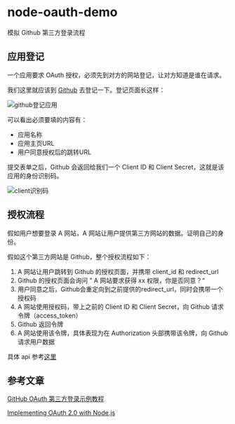 # node-oauth-demo

模拟 Github 第三方登录流程

## 应用登记

一个应用要求 OAuth 授权，必须先到对方的网站登记，让对方知道是谁在请求。

我们这里就应该到 [Github](https://github.com/settings/applications/new) 去登记一下。登记页面长这样：

![github登记应用](https://cdn.nlark.com/yuque/0/2019/png/276025/1558936519848-a987462e-fe7f-487b-9901-58636da7b281.png)

可以看出必须要填的内容有：

- 应用名称
- 应用主页URL
- 用户同意授权后的跳转URL

提交表单之后，Github 会返回给我们一个 Client ID 和 Client Secret，这就是该应用的身份识别码。

![client识别码](https://cdn.nlark.com/yuque/0/2019/png/276025/1558937027930-06be1f22-748f-4349-b8cb-a0813c6a017c.png)

## 授权流程

假如用户想要登录 A 网站，A 网站让用户提供第三方网站的数据。证明自己的身份。

假如这个第三方网站是 Github，整个授权流程如下：

1. A 网站让用户跳转到 Github 的授权页面，并携带 client_id 和 redirect_url
2. Github 的授权页面会询问 ” A 网站要求获得 xx 权限，你是否同意？“
3. 用户同意之后，Github会重定向到之前提供的redirect_url，同时会携带一个授权码
4. A 网站使用授权码，带上之前的 Client ID 和 Client Secret，向 Github 请求令牌（access_token）
5. Github 返回令牌
6. A 网站使用该令牌，具体表现为在 Authorization 头部携带该令牌，向 Github 请求用户数据

具体 api 参考[这里](https://developer.github.com/apps/building-oauth-apps/authorizing-oauth-apps/)

## 参考文章

[GitHub OAuth 第三方登录示例教程](http://www.ruanyifeng.com/blog/2019/04/github-oauth.html)

[Implementing OAuth 2.0 with Node.js](https://www.sohamkamani.com/blog/javascript/2018-06-24-oauth-with-node-js/#landing-page) 